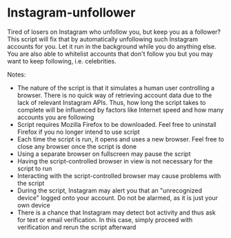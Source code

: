 # Instagram-unfollower
Tired of losers on Instagram who unfollow you, but keep you as a follower? This script will fix that by automatically unfollowing such Instagram accounts for you. Let it run in the background while you do anything else. You are also able to whitelist accounts that don't follow you but you may want to keep following, i.e. celebrities.

Notes:
- The nature of the script is that it simulates a human user controlling a browser. There is no quick way of retrieving account data due to the lack of relevant Instagram APIs. Thus, how long the script takes to complete will be influenced by factors like Internet speed and how many accounts you are following
- Script requires Mozilla Firefox to be downloaded. Feel free to uninstall Firefox if you no longer intend to use script
- Each time the script is run, it opens and uses a new browser. Feel free to close any browser once the script is done
- Using a separate browser on fullscreen may pause the script
- Having the script-controlled browser in view is not necessary for the script to run
- Interacting with the script-controlled browser may cause problems with the script
- During the script, Instagram may alert you that an "unrecognized device" logged onto your account. Do not be alarmed, as it is just your own device
- There is a chance that Instagram may detect bot activity and thus ask for text or email verification. In this case, simply proceed with verification and rerun the script afterward
